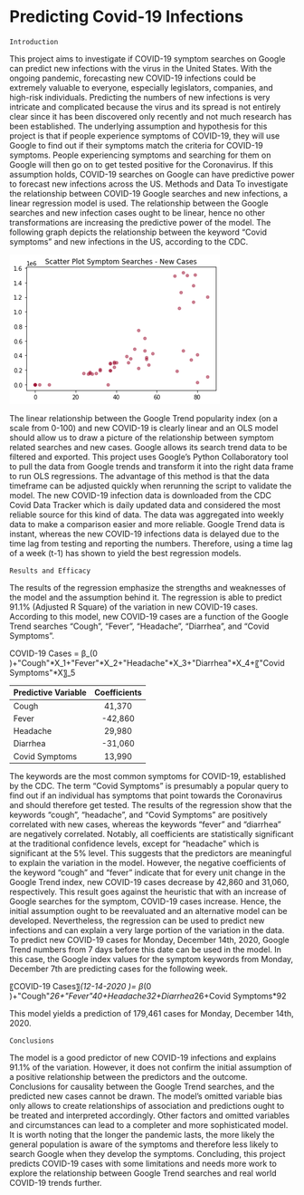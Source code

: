 # Predicting Covid-19 Infections

	Introduction
This project aims to investigate if COVID-19 symptom searches on Google can predict new infections with the virus in the United States. With the ongoing pandemic, forecasting new COVID-19 infections could be extremely valuable to everyone, especially legislators, companies, and high-risk individuals. Predicting the numbers of new infections is very intricate and complicated because the virus and its spread is not entirely clear since it has been discovered only recently and not much research has been established. The underlying assumption and hypothesis for this project is that if people experience symptoms of COVID-19, they will use Google to find out if their symptoms match the criteria for COVID-19 symptoms. People experiencing symptoms and searching for them on Google will then go on to get tested positive for the Coronavirus. If this assumption holds, COVID-19 searches on Google can have predictive power to forecast new infections across the US.
	Methods and Data
To investigate the relationship between COVID-19 Google searches and new infections, a linear regression model is used. The relationship between the Google searches and new infection cases ought to be linear, hence no other transformations are increasing the predictive power of the model. The following graph depicts the relationship between the keyword “Covid symptoms” and new infections in the US, according to the CDC.

![Linear Model Covid Symptoms vs New Infections Scatterplot](scatterplot.png)

The linear relationship between the Google Trend popularity index (on a scale from 0-100) and new COVID-19 is clearly linear and an OLS model should allow us to draw a picture of the relationship between symptom related searches and new cases.
Google allows its search trend data to be filtered and exported. This project uses Google’s Python Collaboratory tool to pull the data from Google trends and transform it into the right data frame to run OLS regressions. The advantage of this method is that the data timeframe can be adjusted quickly when rerunning the script to validate the model. The new COVID-19 infection data is downloaded from the CDC Covid Data Tracker which is daily updated data and considered the most reliable source for this kind of data. The data was aggregated into weekly data to make a comparison easier and more reliable. Google Trend data is instant, whereas the new COVID-19 infections data is delayed due to the time lag from testing and reporting the numbers. Therefore, using a time lag of a week (t-1) has shown to yield the best regression models.

	Results and Efficacy
The results of the regression emphasize the strengths and weaknesses of the model and the assumption behind it. The regression is able to predict 91.1% (Adjusted R Square) of the variation in new COVID-19 cases. According to this model, new COVID-19 cases are a function of the Google Trend searches “Cough”, “Fever”, “Headache”, “Diarrhea”, and “Covid Symptoms”.


COVID-19 Cases = β_(0 )+"Cough"*X_1+"Fever"*X_2+"Headache"*X_3+"Diarrhea"*X_4+〖"Covid Symptoms"*X〗_5

| Predictive Variable | Coefficients|
|---------------------|:-----------:|
| Cough	      	      |    41,370   |
| Fever               |   -42,860   |
| Headache 	      |    29,980   |
| Diarrhea	      |	  -31,060   |
| Covid Symptoms      |    13,990   |

The keywords are the most common symptoms for COVID-19, established by the CDC. The term “Covid Symptoms” is presumably a popular query to find out if an individual has symptoms that point towards the Coronavirus and should therefore get tested. The results of the regression show that the keywords “cough”, “headache”, and “Covid Symptoms” are positively correlated with new cases, whereas the keywords “fever” and “diarrhea” are negatively correlated. Notably, all coefficients are statistically significant at the traditional confidence levels, except for “headache” which is significant at the 5% level. This suggests that the predictors are meaningful to explain the variation in the model. However, the negative coefficients of the keyword “cough” and “fever” indicate that for every unit change in the Google Trend index, new COVID-19 cases decrease by 42,860 and 31,060, respectively. This result goes against the heuristic that with an increase of Google searches for the symptom, COVID-19 cases increase. Hence, the initial assumption ought to be reevaluated and an alternative model can be developed. Nevertheless, the regression can be used to predict new infections and can explain a very large portion of the variation in the data. To predict new COVID-19 cases for Monday, December 14th, 2020, Google Trend numbers from 7 days before this date can be used in the model. In this case, the Google index values for the symptom keywords from Monday,  December 7th are predicting cases for the following week.


〖COVID-19 Cases〗_(12-14-2020 )= β_(0 )+"Cough"*26+"Fever"*40+Headache*32+Diarrhea*26+Covid Symptoms*92


This model yields a prediction of 179,461 cases for Monday, December 14th, 2020.


	Conclusions
The model is a good predictor of new COVID-19 infections and explains 91.1% of the variation. However, it does not confirm the initial assumption of a positive relationship between the predictors and the outcome. Conclusions for causality between the Google Trend searches, and the predicted new cases cannot be drawn. The model’s omitted variable bias only allows to create relationships of association and predictions ought to be treated and interpreted accordingly. Other factors and omitted variables and circumstances can lead to a completer and more sophisticated model. It is worth noting that the longer the pandemic lasts, the more likely the general population is aware of the symptoms and therefore less likely to search Google when they develop the symptoms. Concluding, this project predicts COVID-19 cases with some limitations and needs more work to explore the relationship between Google Trend searches and real world COVID-19 trends further.
